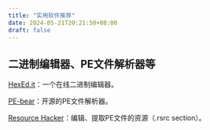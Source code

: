 ```yaml
---
title: "实用软件推荐"
date: 2024-05-21T20:21:50+08:00
draft: false
---
```


## 二进制编辑器、PE文件解析器等

[HexEd.it](https://hexed.it/)：一个在线二进制编辑器。

[PE-bear](https://github.com/hasherezade/pe-bear)：开源的PE文件解析器。

[Resource Hacker](https://www.angusj.com/resourcehacker/)：编辑、提取PE文件的资源（.rsrc section）。
